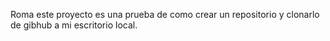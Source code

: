 Roma 
este proyecto es una prueba de como crear un repositorio y clonarlo de gibhub a mi escritorio local.
